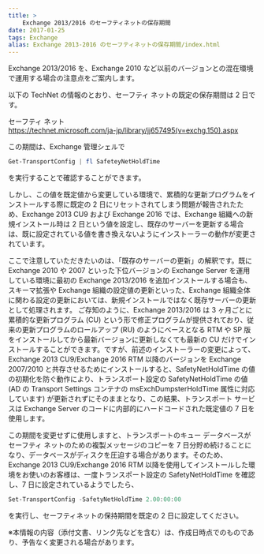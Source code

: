 ```yaml
---
title: >
    Exchange 2013/2016 のセーフティネットの保存期間
date: 2017-01-25
tags: Exchange
alias: Exchange 2013-2016 のセーフティネットの保存期間/index.html
---
```


Exchange 2013/2016 を、Exchange 2010 など以前のバージョンとの混在環境で運用する場合の注意点をご案内します。

以下の TechNet の情報のとおり、セーフティ ネットの既定の保存期間は 2 日です。

  セーフティ ネット  
  https://technet.microsoft.com/ja-jp/library/jj657495(v=exchg.150).aspx

この期間は、Exchange 管理シェルで

```PowerShell
Get-TransportConfig | fl SafeteyNetHoldTime
```

を実行することで確認することができます。

しかし、この値を既定値から変更している環境で、累積的な更新プログラムをインストールする際に既定の 2 日にリセットされてしまう問題が報告されたため、Exchange 2013 CU9 および Exchange 2016 では、Exchange 組織への新規インストール時は 2 日という値を設定し、既存のサーバーを更新する場合は、既に設定されている値を書き換えないようにインストーラーの動作が変更されています。

ここで注意していただきたいのは、「既存のサーバーの更新」の解釈です。既に Exchange 2010 や 2007 といった下位バージョンの Exchange Server を運用している環境に最初の Exchange 2013/2016 を追加インストールする場合も、スキーマ拡張や Exchange 組織の設定値の更新といった、Exchange 組織全体に関わる設定の更新においては、新規インストールではなく既存サーバーの更新として処理されます。
ご存知のように、Exchange 2013/2016 は 3 ヶ月ごとに累積的な更新プログラム (CU) という形で修正プログラムが提供されており、従来の更新プログラムのロールアップ (RU) のようにベースとなる RTM や SP 版をインストールしてから最新バージョンに更新しなくても最新の CU だけでインストールすることができます。ですが、前述のインストーラーの変更によって、Exchange 2013 CU9/Exchange 2016 RTM 以降のバージョンを Exchange 2007/2010 と共存させるためにインストールすると、SafetyNetHoldTime の値の初期化を防ぐ動作により、トランスポート設定の SafetyNetHoldTime の値 (AD の Transport Settings コンテナの msExchDumpsterHoldTime 属性に対応しています) が更新されずにそのままとなり、この結果、トランスポート サービスは Exchange Server のコードに内部的にハードコードされた既定値の 7 日を使用します。

この期間を変更せずに使用しますと、トランスポートのキュー データベースがセーフティ ネットのための複製メッセージのコピーを 7 日分貯め続けることになり、データベースがディスクを圧迫する場合があります。そのため、Exchange 2013 CU9/Exchange 2016 RTM 以降を使用してインストールした環境をお使いのお客様は、一度トランスポート設定の SafetyNetHoldTime を確認し、7 日に設定されているようでしたら、

```PowerShell
Set-TransportConfig -SafetyNetHoldTime 2.00:00:00
```

を実行し、セーフティネットの保持期間を既定の 2 日に設定してください。

 
※本情報の内容（添付文書、リンク先などを含む）は、作成日時点でのものであり、予告なく変更される場合があります。